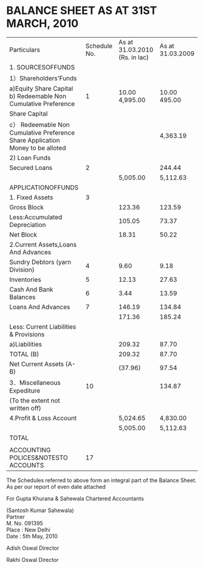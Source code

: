 # BALANCE SHEET AS AT 31ST MARCH, 2010  

<html><body><table><tr><td>Particulars</td><td>Schedule No.</td><td>As at 31.03.2010 (Rs. in lac)</td><td>As at 31.03.2009</td></tr><tr><td>1. SOURCESOFFUNDS</td><td></td><td></td><td></td></tr><tr><td>1）Shareholders'Funds</td><td></td><td></td><td></td></tr><tr><td>a)Equity Share Capital b) Redeemable Non Cumulative Preference</td><td>1</td><td>10.00 4,995.00</td><td>10.00 495.00</td></tr><tr><td>Share Capital</td><td></td><td></td><td></td></tr><tr><td>c） Redeemable Non Cumulative Preference Share Application Money to be alloted</td><td></td><td></td><td>4,363.19</td></tr><tr><td>2) Loan Funds</td><td></td><td></td><td></td></tr><tr><td>Secured Loans</td><td>2</td><td></td><td>244.44</td></tr><tr><td></td><td></td><td>5,005.00</td><td>5,112.63</td></tr><tr><td>APPLICATIONOFFUNDS</td><td></td><td></td><td></td></tr><tr><td>1. Fixed Assets</td><td>3</td><td></td><td></td></tr><tr><td>Gross Block</td><td></td><td>123.36</td><td>123.59</td></tr><tr><td>Less:Accumulated Depreciation</td><td></td><td>105.05</td><td>73.37</td></tr><tr><td>Net Block</td><td></td><td>18.31</td><td>50.22</td></tr><tr><td>2.Current Assets,Loans And Advances</td><td></td><td></td><td></td></tr><tr><td>Sundry Debtors (yarn Division)</td><td>4</td><td>9.60</td><td>9.18</td></tr><tr><td>Inventories</td><td>5</td><td>12.13</td><td>27.63</td></tr><tr><td>Cash And Bank Balances</td><td>6</td><td>3.44</td><td>13.59</td></tr><tr><td>Loans And Advances</td><td>7</td><td>146.19</td><td>134.84</td></tr><tr><td></td><td></td><td>171.36</td><td>185.24</td></tr><tr><td>Less: Current Liabilities & Provisions</td><td></td><td></td><td></td></tr><tr><td>a)Liabilities</td><td></td><td>209.32</td><td>87.70</td></tr><tr><td>TOTAL (B)</td><td></td><td>209.32</td><td>87.70</td></tr><tr><td>Net Current Assets (A-B)</td><td></td><td>(37.96)</td><td>97.54</td></tr><tr><td>3．Miscellaneous Expediture</td><td>10</td><td></td><td>134.87</td></tr><tr><td>(To the extent not written off)</td><td></td><td></td><td></td></tr><tr><td>4.Profit & Loss Account</td><td></td><td>5,024.65</td><td>4,830.00</td></tr><tr><td></td><td></td><td>5,005.00</td><td>5,112.63</td></tr><tr><td>TOTAL</td><td></td><td></td><td></td></tr><tr><td></td><td></td><td></td><td></td></tr><tr><td>ACCOUNTING POLICES&NOTESTO ACCOUNTS</td><td>17</td><td></td><td></td></tr></table></body></html>  

The Schedules referred to above form an integral part of the Balance Sheet. As per our report of even date attached  

For Gupta Khurana & Sahewala Chartered Accountants  

(Santosh Kumar Sahewala)   
Partner   
M. No. 091395   
Place :  New Delhi   
Date :  5th May, 2010  

Adish Oswal Director  

Rakhi Oswal Director  
